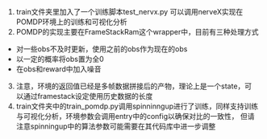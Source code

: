1. train文件夹里加入了一个训练脚本test_nervx.py 可以调用nerveX实现在POMDP环境上的训练和可视化分析
2. POMDP的实现主要在FrameStackRam这个wrapper中，目前有三种处理方式
* 对一些obs不及时更新，使用之前的obs作为现在的obs
* 以一定的概率将obs置为全0
* 在obs和reward中加入噪音
3. 注意，环境的返回值已经是多帧数据拼接后的产物，理论上是一个state，可以通过framestack设定使用历史数据的长度
4. train文件夹中的train_pomdp.py调用spinninngup进行了训练，同样支持训练与可视化分析，环境参数会调用entry中的config以确保对比的一致性，
但请注意spinningup中的算法参数可能需要在其代码库中进一步调整
